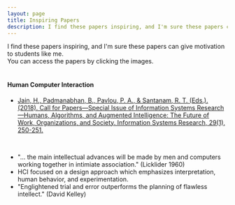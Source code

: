 ```yaml
---
layout: page
title: Inspiring Papers
description: I find these papers inspiring, and I'm sure these papers can give motivation to students like me.
---
```

I find these papers inspiring, and I'm sure these papers can give motivation to students like me.<br>
You can access the papers by clicking the images.<br>
<br>

#### Human Computer Interaction
- [Jain, H., Padmanabhan, B., Pavlou, P. A., & Santanam, R. T. (Eds.). (2018). Call for Papers—Special Issue of Information Systems Research—Humans, Algorithms, and Augmented Intelligence: The Future of Work, Organizations, and Society. Information Systems Research, 29(1), 250-251.](https://pubsonline.informs.org/doi/pdf/10.1287/isre.2018.0784)
<br>

  - "... the main intellectual advances will be made by men and computers working together in intimiate association." (Licklider 1960)
  - HCI focused on a design approach which emphasizes interpretation, human behavior, and experimentation.
  - "Englightened trial and error outperforms the planning of flawless intellect." (David Kelley)

